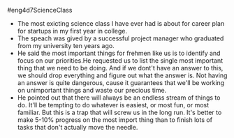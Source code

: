 #eng4d7ScienceClass
- The most exicting science class I have ever had is about for career plan for startups in my first year in college.
- The speach was gived by a successful project manager who graduated from my university ten years ago.
- He said the most important things for frehmen like us is to identify and focus on our priorities.He requested us to list the single most important thing that we need to be doing. And if we dont't have an answer to this, we should drop everything and figure out what the answer is. Not having an answer is quite dangerous, cause it guarantees that we'll be working on unimportant things and waste our precious time.
- He pointed out that there will always be an endless stream of things to do. It'll be tempting to do whatever is easiest, or most fun, or most familiar. But this is a trap that will screw us in the long run. It's better to make 5-10% progress on the most import thing than to finish lots of tasks that don't actually move the needle.